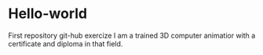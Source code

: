 # Hello-world
First repository git-hub exercize
I am a trained 3D computer animatior with a certificate and diploma in that field.
